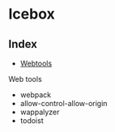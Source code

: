 # Icebox

## Index
* [Webtools](#Web-tools)

Web tools 
* webpack
* allow-control-allow-origin
* wappalyzer
* todoist
